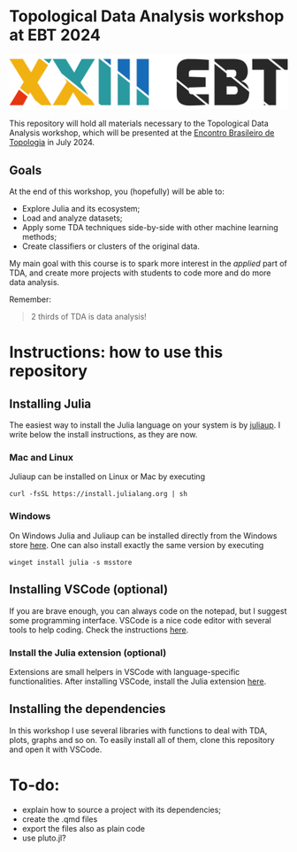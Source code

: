 # Topological Data Analysis workshop at EBT 2024

![](images/ebt.png)

This repository will hold all materials necessary to the Topological Data Analysis workshop, which will be presented at the [Encontro Brasileiro de Topologia](images/ebt.png) in July 2024.

## Goals

At the end of this workshop, you (hopefully) will be able to:

- Explore Julia and its ecosystem;
- Load and analyze datasets;
- Apply some TDA techniques side-by-side with other machine learning methods;
- Create classifiers or clusters of the original data.

My main goal with this course is to spark more interest in the *applied* part of TDA, and create more projects with students to code more and do more data analysis.

Remember: 

> 2 thirds of TDA is data analysis!

# Instructions: how to use this repository

## Installing Julia

The easiest way to install the Julia language on your system is by [juliaup](https://github.com/JuliaLang/juliaup). I write below the install instructions, as they are now.

### Mac and Linux
Juliaup can be installed on Linux or Mac by executing

```
curl -fsSL https://install.julialang.org | sh
```

### Windows
On Windows Julia and Juliaup can be installed directly from the Windows store [here](https://www.microsoft.com/store/apps/9NJNWW8PVKMN). One can also install exactly the same version by executing

```
winget install julia -s msstore
```

## Installing VSCode (optional)

If you are brave enough, you can always code on the notepad, but I suggest some programming interface. VSCode is a nice code editor with several tools to help coding. Check the instructions [here](https://code.visualstudio.com/).

### Install the Julia extension (optional)

Extensions are small helpers in VSCode with language-specific functionalities. After installing VSCode, install the Julia extension [here](https://code.visualstudio.com/docs/languages/julia).

## Installing the dependencies

In this workshop I use several libraries with functions to deal with TDA, plots, graphs and so on. To easily install all of them, clone this repository and open it with VSCode.

# To-do: 

- explain how to source a project with its dependencies;
- create the .qmd files
- export the files also as plain code
- use pluto.jl?
